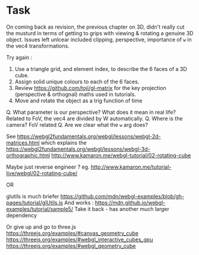Task
====

On coming back as revision, the previous chapter on 3D, didn't really cut the musturd in terms of getting to grips with viewing & rotating a genuine 3D object.
Issues left unlcear included clipping, perspective, importance of `w` in the vec4 transformations.

Try again :

1. Use a triangle grid, and element index, to describe the 6 faces of a 3D cube.
2. Assign solid unique colours to each of the 6 faces.
3. Review https://github.com/toji/gl-matrix for the key projection (perspective & orthognal) maths used in tutorials.
3. Move and rotate the object as a trig function of time

Q. What parameter is our perspective? What does it mean in real life?
	Related to FoV, the vec4 are divided by W automatically.
Q. Where is the camera?
	FoV related
Q. Are we clear what the `w` arg does?


See https://webgl2fundamentals.org/webgl/lessons/webgl-2d-matrices.html which explains the
https://webgl2fundamentals.org/webgl/lessons/webgl-3d-orthographic.html
http://www.kamaron.me/webgl-tutorial/02-rotating-cube

Maybe just reverse engineer ? eg. http://www.kamaron.me/tutorial-live/webgl/02-rotating-cube/

OR

glutils is much briefer
https://github.com/mdn/webgl-examples/blob/gh-pages/tutorial/glUtils.js
And works : https://mdn.github.io/webgl-examples/tutorial/sample5/
Take it back - has another much larger dependency

Or give up and go to three.js
https://threejs.org/examples/#canvas_geometry_cube
https://threejs.org/examples/#webgl_interactive_cubes_gpu
https://threejs.org/examples/#webgl_geometry_cube
